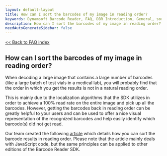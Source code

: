 ```yaml
---
layout: default-layout
title: How can I sort the barcodes of my image in reading order?
keywords: Dynamsoft Barcode Reader, FAQ, DBR Introduction, General, sorting, reading order
description: How can I sort the barcodes of my image in reading order?
needAutoGenerateSidebar: false
---
```


[<< Back to FAQ index](../index.md#configuration)

## How can I sort the barcodes of my image in reading order?

When decoding a large image that contains a large number of barcodes (like a large batch of test vials in a medical lab), you will probably find that the order in which you get the results is not in a natural reading order.

This is mainly due to the localization algorithms that the SDK utilizes in order to achieve a 100% read rate on the entire image and pick up all the barcodes. However, getting the barcodes back in reading order can be greatly helpful to your users and can be used to offer a nice visual representation of the recognized barcodes and help easily identify which barcode(s) did not get read.

Our team created the following [article](https://www.dynamsoft.com/codepool/sort-multiple-barcodes-in-reading-order.html?utm_medium=social&utm_campaign=Codepool2023) which details how you can sort the barcode results in reading order. Please note that the article mainly deals with JavaScript code, but the same principles can be applied to other editions of the Barcode Reader SDK.
